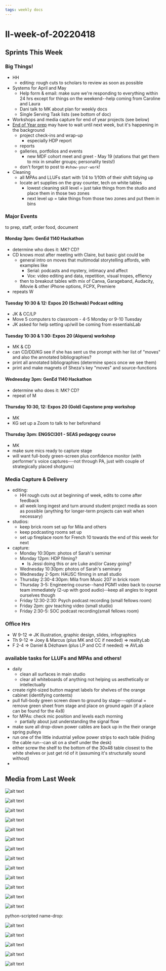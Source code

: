 ```yaml
---
tags: weekly docs
---
```


# ll-week-of-20220418

## Sprints This Week

### Big Things!

* HH 
    * editing: rough cuts to scholars to review as soon as possible
* Systems for April and May
    * Help form & email: make sure we're responding to everything within 24 hrs except for things on the weekend--help coming from Caroline and Laura
    * Dani talk to MK about plan for weekly docs
    * Single Serving Task lists (see bottom of doc)
* Workshops and media capture for end of year projects (see below)
* [End of Year prep](https://hackmd.io/d4J6SnZZR1u7R4teLtLbxA) may have to wait until next week, but it's happening in the background
    * project check-ins and wrap-up
        * especially HDP report
    * reports
    * galleries, portfolios and events
        * new MDF cohort meet and greet - May 19 (stations that get them to mix in smaller groups; personality tests!)
    * don't forget to post to `#show-your-work`!
* Cleaning
    * all MPAs and LLUFs start with 1/4 to 1/10th of their shift tidying up
    * locate art supplies on the gray counter, tech on white tables
        * lowest cleaning skill level = just take things from the studio and place them in those two zones
        * next level up = take things from those two zones and put them in bins


### Major Events
to prep, staff, order food, document
#### Monday 3pm: GenEd 1140 Hackathon 
* determine who does it: MK? CD?
* CD knows most after meeting with Claire, but basic gist could be
    * general intro on moves that multimodal storytelling affords, with examples like
        * Serial: podcasts and mystery, intimacy and affect
        * Vox: video editing and data, repetition, visual tropes, effiency
    * then to breakout tables with mix of Canva, Garageband, Audacity, iMovie & other iPhone options, FCPX, Premiere
* repeats W
#### Tuesday 10:30 & 12: Expos 20 (Schwab) Podcast editing
* JK & CC/LP
* Move 5 computers to classroom - 4-5 Monday or 9-10 Tuesday
* JK asked for help setting up/will be coming from essentialsLab
#### Tuesday 10:30 & 1:30: Expos 20 (Alquera) workshop
* MK & CD
* can CD/DD/KG see if she has sent us the prompt with her list of "moves" and also the annotated bibliographies?
* print all annotated bibliographies (determine specs once we see them)
* print and make magnets of Sheza's key "moves" and source-functions
#### Wednesday 3pm: GenEd 1140 Hackathon
* determine who does it: MK? CD?
* repeat of M
#### Thursday 10:30, 12: Expos 20 (Gold) Capstone prep workshop
* MK
* KG set up a Zoom to talk to her beforehand
#### Thursday 3pm: ENGSCI301 - SEAS pedagogy course
* MK
* make sure mics ready to capture stage
* will want full-body green-screen plus confidence monitor (with performer's voice captures---not through PA, just with couple of strategically placed shotguns)


### Media Capture & Delivery
* editing:
    * HH rough cuts out at beginning of week, edits to come after feedback
    * all week long ingest and turn around student project media as soon as possible (anything for longer-term projects can wait when necessary)
* studios:
    * keep brick room set up for Mila and others
    * keep podcasting rooms set up
    * set up fireplace room for French 10 towards the end of this week for next
* capture:
    * Monday 10:30pm: photos of Sarah's seminar
    * Monday 12pm: HDP filming? 
        * Is Jessi doing this or are Luke and/or Casey going?
    * Wednesday 10:30pm: photos of Sarah's seminary
    * Wednesday 2-5pm: HAUSC filming in small studio
    * Thursday 2:30-4:30pm: Mila from Music 207 in brick room
    * Thursday 3-5: Engineering course--hand PGM1 video back to course team immediately (2-up with good audio)--keep all angles to ingest ourselves though
    * Friday 12:30-2:30: Psych podcast recording (small fellows room)
    * Friday 2pm: gov teaching video (small studio)
    * Friday 2:30-5: SOC podcast recording(small fellows room)



### Office Hrs
* W 9-12 => JK illustration, graphic design, slides, infographics
* Th 9-12 => Joey & Marcus (plus MK and CC if needed) => realityLab
* F 2-4 => Daniel & Dézhawn (plus LP and CC if needed) => AVLab

### available tasks for LLUFs and MPAs and others!

* daily
    * clean all surfaces in main studio
    * clear all whiteboards of anything not helping us aesthetically or intellectually
* create right-sized button magnet labels for shelves of the orange cabinet (identifying contents)
* pull full-body green screen down to ground by stage---optional = remove green sheet from stage and place on ground again (if a place can be found for the 4x8)
* for MPAs: check mic position and levels each morning
    * partially about just understanding the signal flow
* make sure all drop-down power cables are back up in the their orange spring pulleys
* run one of the little industrial yellow power strips to each table (hiding the cable run--can sit on a shelf under the desk)
* either screw the shelf to the bottom of the 30x48 table closest to the white shelves or just get rid of it (assuming it's structurally sound without)
* 


## Media from Last Week

![alt text](https://files.slack.com/files-pri/T0HTW3H0V-F03B4B345V2/image_from_ios.jpg?pub_secret=a8f3fec7e8)

![alt text](https://files.slack.com/files-pri/T0HTW3H0V-F03B4D3DXGC/image_from_ios.jpg?pub_secret=1817f27e32)

![alt text](https://files.slack.com/files-pri/T0HTW3H0V-F03BWDD16Q0/image_from_ios.jpg?pub_secret=0bd2dd81f7)

![alt text](https://files.slack.com/files-pri/T0HTW3H0V-F03BLRB1VPB/ezgif.com-gif-maker__2_.gif?pub_secret=02823afa95)

![alt text](https://files.slack.com/files-pri/T0HTW3H0V-F03B88XSGF5/ezgif.com-gif-maker__5_.gif?pub_secret=ebb0bd2376)

![alt text](https://files.slack.com/files-pri/T0HTW3H0V-F03B5HYGBMK/ezgif.com-gif-maker__12_.gif?pub_secret=1d90e6f2db)

![alt text](https://files.slack.com/files-pri/T0HTW3H0V-F03BN2AUF4Z/image_from_ios.jpg?pub_secret=c92e732187)

![alt text](https://files.slack.com/files-pri/T0HTW3H0V-F03B3M46DML/image_from_ios.jpg?pub_secret=9272433c9a)

![alt text](https://files.slack.com/files-pri/T0HTW3H0V-F03AX6X4D9D/image_from_ios.jpg?pub_secret=cf07629302)

![alt text](https://files.slack.com/files-pri/T0HTW3H0V-F03B47GEH39/image_from_ios.jpg?pub_secret=6dd1529a88)

![alt text](https://files.slack.com/files-pri/T0HTW3H0V-F038C2BMBL2/screen_shot_2022-03-23_at_12.32.49_pm.png?pub_secret=dc09d8ad76)

![alt text](https://files.slack.com/files-pri/T0HTW3H0V-F038C25F3KM/screen_shot_2022-03-23_at_12.33.16_pm.png?pub_secret=bb2c374779)

![alt text](https://files.slack.com/files-pri/T0HTW3H0V-F03BMQPR63W/ezgif.com-gif-maker__28_.gif?pub_secret=521bab885a)

python-scripted name-drop:

![alt text](https://files.slack.com/files-pri/T0HTW3H0V-F03BMUD5UH2/joeyh0001-0150_200.gif?pub_secret=d9be3d5d56)

![alt text](https://files.slack.com/files-pri/T0HTW3H0V-F03BL4SJ2PM/cle__o_de_5_a___7.jpeg?pub_secret=f6c6edd2fb)

![alt text](https://files.slack.com/files-pri/T0HTW3H0V-F03CCJ1GA4Q/image_from_ios.jpg?pub_secret=30ce71e0fd)

![alt text](https://files.slack.com/files-pri/T0HTW3H0V-F03C29S7SP3/screen_shot_2022-04-15_at_12.35.09_pm.png?pub_secret=7508ed6645)

![alt text](https://files.slack.com/files-pri/T0HTW3H0V-F03BMH1MFA9/cleanshot_2022-04-15_at_16.10.55_2x.png?pub_secret=04f6978b53)


